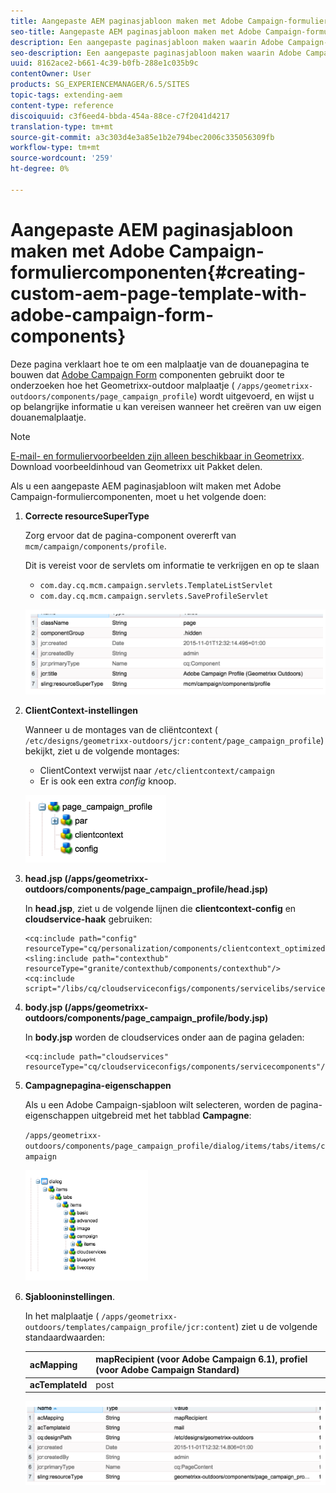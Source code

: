 ```yaml
---
title: Aangepaste AEM paginasjabloon maken met Adobe Campaign-formuliercomponenten
seo-title: Aangepaste AEM paginasjabloon maken met Adobe Campaign-formuliercomponenten
description: Een aangepaste paginasjabloon maken waarin Adobe Campaign-formuliercomponenten worden gebruikt
seo-description: Een aangepaste paginasjabloon maken waarin Adobe Campaign-formuliercomponenten worden gebruikt
uuid: 8162ace2-b661-4c39-b0fb-288e1c035b9c
contentOwner: User
products: SG_EXPERIENCEMANAGER/6.5/SITES
topic-tags: extending-aem
content-type: reference
discoiquuid: c3f6eed4-bbda-454a-88ce-c7f2041d4217
translation-type: tm+mt
source-git-commit: a3c303d4e3a85e1b2e794bec2006c335056309fb
workflow-type: tm+mt
source-wordcount: '259'
ht-degree: 0%

---
```



# Aangepaste AEM paginasjabloon maken met Adobe Campaign-formuliercomponenten{#creating-custom-aem-page-template-with-adobe-campaign-form-components}

Deze pagina verklaart hoe te om een malplaatje van de douanepagina te bouwen dat [Adobe Campaign Form](/help/sites-authoring/adobe-campaign-components.md) componenten gebruikt door te onderzoeken hoe het Geometrixx-outdoor malplaatje ( `/apps/geometrixx-outdoors/components/page_campaign_profile`) wordt uitgevoerd, en wijst u op belangrijke informatie u kan vereisen wanneer het creëren van uw eigen douanemalplaatje.

>[!NOTE]
>
>[E-mail- en formuliervoorbeelden zijn alleen beschikbaar in Geometrixx](/help/sites-developing/we-retail.md). Download voorbeeldinhoud van Geometrixx uit Pakket delen.

Als u een aangepaste AEM paginasjabloon wilt maken met Adobe Campaign-formuliercomponenten, moet u het volgende doen:

1. **Correcte resourceSuperType**

   Zorg ervoor dat de pagina-component overerft van `mcm/campaign/components/profile`.

   Dit is vereist voor de servlets om informatie te verkrijgen en op te slaan

   * `com.day.cq.mcm.campaign.servlets.TemplateListServlet`
   * `com.day.cq.mcm.campaign.servlets.SaveProfileServlet`

   ![chlimage_1-201](assets/chlimage_1-201.png)

1. **ClientContext-instellingen**

   Wanneer u de montages van de cliëntcontext ( `/etc/designs/geometrixx-outdoors/jcr:content/page_campaign_profile`) bekijkt, ziet u de volgende montages:

   * ClientContext verwijst naar `/etc/clientcontext/campaign`
   * Er is ook een extra *config* knoop.

   ![chlimage_1-202](assets/chlimage_1-202.png)

1. **head.jsp (/apps/geometrixx-outdoors/components/page_campaign_profile/head.jsp)**

   In **head.jsp**, ziet u de volgende lijnen die **clientcontext-config** en **cloudservice-haak** gebruiken:

   ```
   <cq:include path="config" resourceType="cq/personalization/components/clientcontext_optimized/config"/>
   <sling:include path="contexthub" resourceType="granite/contexthub/components/contexthub"/>
   <cq:include script="/libs/cq/cloudserviceconfigs/components/servicelibs/servicelibs.jsp"/>
   ```

1. **body.jsp (/apps/geometrixx-outdoors/components/page_campaign_profile/body.jsp)**

   In **body.jsp** worden de cloudservices onder aan de pagina geladen:

   ```
   <cq:include path="cloudservices" resourceType="cq/cloudserviceconfigs/components/servicecomponents"/>
   ```

1. **Campagnepagina-eigenschappen**

   Als u een Adobe Campaign-sjabloon wilt selecteren, worden de pagina-eigenschappen uitgebreid met het tabblad **Campagne**:

   `/apps/geometrixx-outdoors/components/page_campaign_profile/dialog/items/tabs/items/campaign`

   ![chlimage_1-203](assets/chlimage_1-203.png)

1. **Sjablooninstellingen**.

   In het malplaatje ( `/apps/geometrixx-outdoors/templates/campaign_profile/jcr:content`) ziet u de volgende standaardwaarden:

   | **acMapping** | mapRecipient (voor Adobe Campaign 6.1), profiel (voor Adobe Campaign Standard) |
   |---|---|
   | **acTemplateId** | post |

   ![chlimage_1-204](assets/chlimage_1-204.png)

